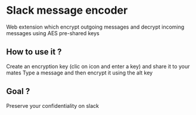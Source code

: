 # Slack message encoder
Web extension which encrypt outgoing messages and decrypt incoming messages using AES pre-shared keys

## How to use it ?
Create an encryption key (clic on icon and enter a key) and share it to your mates
Type a message and then encrypt it using the alt key

## Goal ?
Preserve your confidentiality on slack
